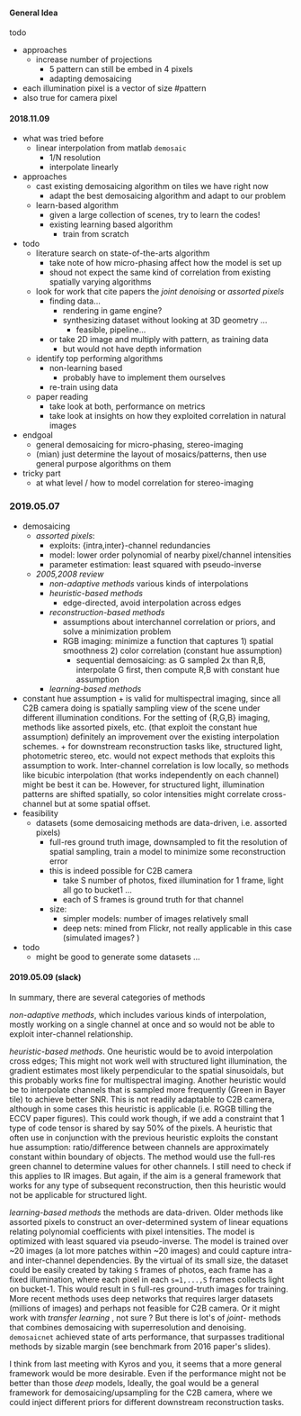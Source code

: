 

#### General Idea

todo
+ approaches
    + increase number of projections
        + 5 pattern can still be embed in 4 pixels
        + adapting demosaicing
+ each illumination pixel is a vector of size #pattern
+ also true for camera pixel

#### 2018.11.09

+ what was tried before
    + linear interpolation from matlab `demosaic`
        + 1/N resolution 
        + interpolate linearly
+ approaches
    + cast existing demosaicing algorithm on tiles we have right now
        + adapt the best demosaicing algorithm and adapt to our problem
    + learn-based algorithm
        + given a large collection of scenes, try to learn the codes!
        + existing learning based algorithm
            + train from scratch
+ todo
    + literature search on state-of-the-arts algorithm
        + take note of how micro-phasing affect how the model is set up
        + shoud not expect the same kind of correlation from existing spatially varying algorithms
    + look for work that cite papers the _joint denoising_ or _assorted pixels_
        + finding data...
            + rendering in game engine?
            + synthesizing dataset without looking at 3D geometry ...
                + feasible, pipeline...
        + or take 2D image and multiply with pattern, as training data
            + but would not have depth information
    + identify top performing algorithms
        + non-learning based
            + probably have to implement them ourselves
        + re-train using data
    + paper reading
        + take look at both, performance on metrics
        + take look at insights on how they exploited correlation in natural images
+ endgoal
    + general demosaicing for micro-phasing, stereo-imaging
    + (mian) just determine the layout of mosaics/patterns, then use general purpose algorithms on them
+ tricky part 
    + at what level / how to model correlation for stereo-imaging


### 2019.05.07

+ demosaicing 
    + _assorted pixels_: 
        + exploits: {intra,inter}-channel redundancies
        + model: lower order polynomial of nearby pixel/channel intensities
        + parameter estimation: least squared with pseudo-inverse
    + _2005,2008 review_
        + _non-adaptive methods_ various kinds of interpolations
        + _heuristic-based methods_
            + edge-directed, avoid interpolation across edges 
        + _reconstruction-based methods_
            + assumptions about interchannel correlation or priors, and solve a minimization problem
            + RGB imaging: minimize a function that captures 1) spatial smoothness 2) color correlation (constant hue assumption)
                + sequential demosaicing: as G sampled 2x than R,B, interpolate G first, then compute R,B with constant hue assumption
        + _learning-based methods_
+ constant hue assumption 
        + is valid for multispectral imaging, since all C2B camera doing is spatially sampling view of the scene under different illumination conditions. For the setting of {R,G,B} imaging, methods like assorted pixels, etc. (that exploit the constant hue assumption) definitely an improvement over the existing interpolation schemes. 
        + for downstream reconstruction tasks like, structured light, photometric stereo, etc. would not expect methods that exploits this assumption to work. Inter-channel correlation is low locally, so methods like bicubic interpolation (that works independently on each channel) might be best it can be. However, for structured light, illumination patterns are shifted spatially, so color intensities might correlate cross-channel but at some spatial offset. 
+ feasibility
    + datasets (some demosaicing methods are data-driven, i.e. assorted pixels)
        + full-res ground truth image, downsampled to fit the resolution of spatial sampling, train a model to minimize some reconstruction error
        + this is indeed possible for C2B camera
            + take S number of photos, fixed illumination for 1 frame, light all go to bucket1 ... 
            + each of S frames is ground truth for that channel
        + size:
            + simpler models: number of images relatively small
            + deep nets: mined from Flickr, not really applicable in this case (simulated images? )
+ todo
    + might be good to generate some datasets ...



#### 2019.05.09 (slack)

In summary, there are several categories of methods

*non-adaptive methods*, which includes various kinds of interpolation, mostly working on a single channel at once and so would not be able to exploit inter-channel relationship.

*heuristic-based methods*. One heuristic would be to avoid interpolation cross edges; This might not work well with structured light illumination, the gradient estimates most likely perpendicular to the spatial sinusoidals, but this probably works fine for multispectral imaging. Another heuristic would be to interpolate channels that is sampled more frequently (Green in Bayer tile) to achieve better SNR. This is not readily adaptable to C2B camera, although in some cases this heuristic is applicable (i.e. RGGB tilling the ECCV paper figures). This could work though, if we add a constraint that 1 type of code tensor is shared by say 50% of the pixels. A heuristic that often use in conjunction with the previous heuristic exploits the constant hue assumption: ratio/difference between channels are approximately constant within boundary of objects. The method would use the full-res green channel to determine values for other channels. I still need to check if this applies to IR images. But again, if the aim is a general framework that works for any type of subsequent reconstruction, then this heuristic would not be applicable for structured light.

*learning-based methods*
the methods are data-driven. Older methods like assorted pixels to construct an over-determined system of linear equations relating polynomial coefficients with pixel intensities. The model is optimized with least squared via pseudo-inverse. The model is trained over ~20 images (a lot more patches within ~20 images) and could capture intra- and inter-channel dependencies. By the virtual of its small size, the dataset could be easily created by taking `S` frames of photos, each frame has a fixed illumination, where each pixel in each `s=1,...,S` frames collects light on bucket-1. This would result in `S` full-res ground-truth images for training. More recent methods uses deep networks that requires   larger datasets (millions of images) and perhaps not feasible for C2B camera. Or it might work with _transfer learning_ , not sure ? But there is lot's of *joint-* methods that combines demosaicing with superresolution and denoising. `demosaicnet` achieved state of arts performance, that surpasses traditional methods by sizable margin (see benchmark from 2016 paper's slides).

I think from last meeting with Kyros and you, it seems that a more general framework would be more desirable. Even if the performance might not be better than those _deep_ models, Ideally, the goal would be a general framework for demosaicing/upsampling for the C2B camera, where we could inject different priors for different downstream reconstruction tasks.


